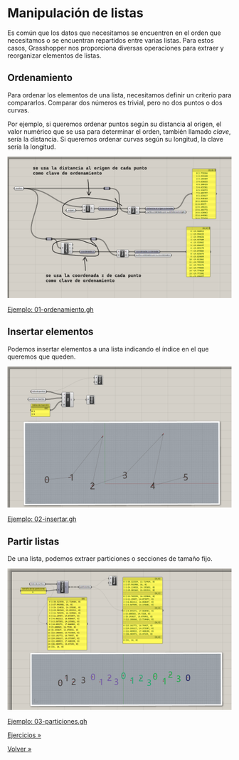 # Manipulación de listas

Es común que los datos que necesitamos se encuentren en el orden que
necesitamos o se encuentran repartidos entre varias listas.
Para estos casos, Grasshopper nos proporciona diversas operaciones para
extraer y reorganizar elementos de listas.

## Ordenamiento

Para ordenar los elementos de una lista, necesitamos definir un criterio
para compararlos. Comparar dos números es trivial, pero no dos puntos
o dos curvas.

Por ejemplo, si queremos ordenar puntos según su distancia al origen,
el valor numérico que se usa para determinar el orden, también llamado _clave_,
sería la distancia. Si queremos ordenar curvas según su longitud, la clave
sería la longitud.

![Ordenamiento](./figuras/01-ordenamiento.png)

[Ejemplo: 01-ordenamiento.gh](./01-ordenamiento.gh)

## Insertar elementos

Podemos insertar elementos a una lista indicando el índice en
el que queremos que queden.

![Insertar elementos](./figuras/02-insertar.png)

[Ejemplo: 02-insertar.gh](./02-insertar.gh)

## Partir listas

De una lista, podemos extraer particiones o secciones de tamaño fijo.

![Particiones](./figuras/03-particiones.png)

[Ejemplo: 03-particiones.gh](./03-particiones.gh)

[Ejercicios »](./ejercicios)

[Volver »](..)
